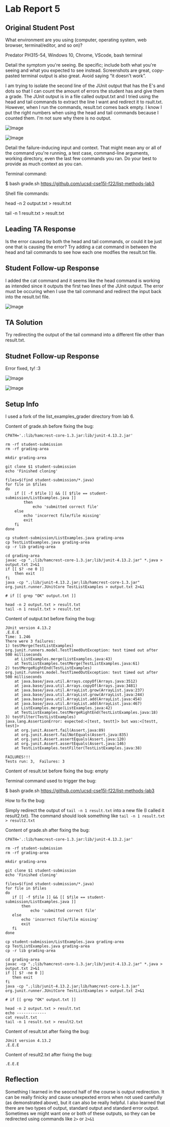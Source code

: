 # **Lab Report 5**
## Original Student Post
What environment are you using (computer, operating system, web browser, terminal/editor, and so on)?

  Predator PH315-54, Windows 10, Chrome, VScode, bash terminal

Detail the symptom you're seeing. Be specific; include both what you're seeing and what you expected to see instead.
Screenshots are great, copy-pasted terminal output is also great. Avoid saying “it doesn't work”.

  I am trying to isolate the second line of the JUnit output that has the E's and dots so that I can count the amount of
  errors the student has and give them a grade. The JUnit output is in a file called output.txt and I tried using the head 
  and tail commands to extract the line I want and redirect it to rsult.txt. However, when I run the commands, result.txt 
  comes back empty. I know I put the right numbers when using the head and tail commands because I counted them. I'm 
  not sure why there is no output.
  
  ![Image](lr5_1.png)
  
  ![Image](lr5_2.png)

Detail the failure-inducing input and context. That might mean any or all of the command you're running, a test case, command-line 
arguments, working directory, even the last few commands you ran. Do your best to provide as much context as you can.

  Terminal command: 
  
  $ bash grade.sh https://github.com/ucsd-cse15l-f22/list-methods-lab3
  
  Shell file commands:

  head -n 2 output.txt > result.txt
  
  tail -n 1 result.txt > result.txt
  
## Leading TA Response
 
Is the error caused by both the head and tail commands, or could it be just one that is causing the error? Try adding a cat command in between
the head and tail commands to see how each one modfies the result.txt file.
 
## Student Follow-up Response
I added the cat command and it seems like the head command is working as intended since it outputs the first two lines of the JUnit output. The
error must be occuring when I use the tail command and redirect the input back into the result.txt file.
 
![Image](lr5_3.png)
 
## TA Solution
Try redirecting the output of the tail command into a different file other than result.txt.
 
## Studnet Follow-up Response
Error fixed, ty! :3 
 
![Image](lr5_4.png)
 
![Image](lr5_5.png)
 
## Setup Info
I used a fork of the list_examples_grader directory from lab 6. 
 
Content of grade.sh before fixing the bug:
 
```
CPATH='.:lib/hamcrest-core-1.3.jar:lib/junit-4.13.2.jar'

rm -rf student-submission
rm -rf grading-area

mkdir grading-area

git clone $1 student-submission
echo 'Finished cloning'

files=$(find student-submission/*.java)
for file in $files
do
    if [[ -f $file ]] && [[ $file == student-submission/ListExamples.java ]]
        then
            echo 'submitted correct file'
    else
        echo 'incorrect file/file missing'
        exit
    fi
done

cp student-submission/ListExamples.java grading-area
cp TestListExamples.java grading-area
cp -r lib grading-area

cd grading-area
javac -cp ".;lib/hamcrest-core-1.3.jar;lib/junit-4.13.2.jar" *.java > output.txt 2>&1
if [[ $? -ne 0 ]]
    then exit
fi
java -cp ".;lib/junit-4.13.2.jar;lib/hamcrest-core-1.3.jar" org.junit.runner.JUnitCore TestListExamples > output.txt 2>&1

# if [[ grep "OK" output.txt ]]

head -n 2 output.txt > result.txt
tail -n 1 result.txt > result.txt
```

Content of output.txt before fixing the bug:
```
JUnit version 4.13.2
.E.E.E
Time: 1.246
There were 3 failures:
1) testMerge(TestListExamples)
org.junit.runners.model.TestTimedOutException: test timed out after 500 milliseconds
	at ListExamples.merge(ListExamples.java:43)
	at TestListExamples.testMerge(TestListExamples.java:61)
2) testMergeRightEnd(TestListExamples)
org.junit.runners.model.TestTimedOutException: test timed out after 500 milliseconds
	at java.base/java.util.Arrays.copyOf(Arrays.java:3512)
	at java.base/java.util.Arrays.copyOf(Arrays.java:3481)
	at java.base/java.util.ArrayList.grow(ArrayList.java:237)
	at java.base/java.util.ArrayList.grow(ArrayList.java:244)
	at java.base/java.util.ArrayList.add(ArrayList.java:454)
	at java.base/java.util.ArrayList.add(ArrayList.java:467)
	at ListExamples.merge(ListExamples.java:42)
	at TestListExamples.testMergeRightEnd(TestListExamples.java:18)
3) testFilter(TestListExamples)
java.lang.AssertionError: expected:<[test, testt]> but was:<[testt, test]>
	at org.junit.Assert.fail(Assert.java:89)
	at org.junit.Assert.failNotEquals(Assert.java:835)
	at org.junit.Assert.assertEquals(Assert.java:120)
	at org.junit.Assert.assertEquals(Assert.java:146)
	at TestListExamples.testFilter(TestListExamples.java:38)

FAILURES!!!
Tests run: 3,  Failures: 3

```

Content of result.txt before fixing the bug: empty

Terminal command used to trigger the bug:

$ bash grade.sh https://github.com/ucsd-cse15l-f22/list-methods-lab3

How to fix the bug:

Simply redirect the output of `tail -n 1 result.txt` into a new file (I called it result2.txt).
The command should look something like `tail -n 1 result.txt > result2.txt`

Content of grade.sh after fixing the bug:
 
 ```
 CPATH='.:lib/hamcrest-core-1.3.jar:lib/junit-4.13.2.jar'

rm -rf student-submission
rm -rf grading-area

mkdir grading-area

git clone $1 student-submission
echo 'Finished cloning'

files=$(find student-submission/*.java)
for file in $files
do
    if [[ -f $file ]] && [[ $file == student-submission/ListExamples.java ]]
        then
            echo 'submitted correct file'
    else
        echo 'incorrect file/file missing'
        exit
    fi
done

cp student-submission/ListExamples.java grading-area
cp TestListExamples.java grading-area
cp -r lib grading-area

cd grading-area
javac -cp ".;lib/hamcrest-core-1.3.jar;lib/junit-4.13.2.jar" *.java > output.txt 2>&1
if [[ $? -ne 0 ]]
    then exit
fi
java -cp ".;lib/junit-4.13.2.jar;lib/hamcrest-core-1.3.jar" org.junit.runner.JUnitCore TestListExamples > output.txt 2>&1

# if [[ grep "OK" output.txt ]]

head -n 2 output.txt > result.txt
echo -------------
cat result.txt
tail -n 1 result.txt > result2.txt
```

Content of result.txt after fixing the bug: 
```
JUnit version 4.13.2
.E.E.E

```

Content of result2.txt after fixing the bug:
```
.E.E.E

```

## Reflection
Something I learned in the seocnd half of the course is output redirection. It can be really finicky and cause unexpexted errors when not used carefully (as demonstrated above), but it can also be really helpful. I also learned that there are two types of output, standard output and standard error output. Sometimes we might want one or both of these outputs, so they can be redirected using commands like `2>` or `2>&1`
